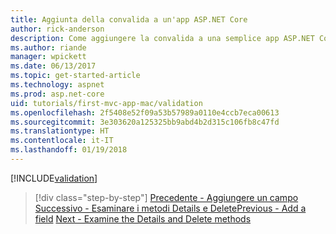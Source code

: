 ```yaml
---
title: Aggiunta della convalida a un'app ASP.NET Core
author: rick-anderson
description: Come aggiungere la convalida a una semplice app ASP.NET Core.
ms.author: riande
manager: wpickett
ms.date: 06/13/2017
ms.topic: get-started-article
ms.technology: aspnet
ms.prod: asp.net-core
uid: tutorials/first-mvc-app-mac/validation
ms.openlocfilehash: 2f5408e52f09a53b57989a0110e4ccb7eca00613
ms.sourcegitcommit: 3e303620a125325bb9abd4b2d315c106fb8c47fd
ms.translationtype: HT
ms.contentlocale: it-IT
ms.lasthandoff: 01/19/2018
---
```

[!INCLUDE[validation](../../includes/mvc-intro/validation.md)]

>[!div class="step-by-step"]
<span data-ttu-id="dc230-103">[Precedente - Aggiungere un campo](new-field.md)
[Successivo - Esaminare i metodi Details e Delete](xref:tutorials/first-mvc-app/details)</span><span class="sxs-lookup"><span data-stu-id="dc230-103">[Previous - Add a field](new-field.md)
[Next - Examine the Details and Delete methods](xref:tutorials/first-mvc-app/details)</span></span>


